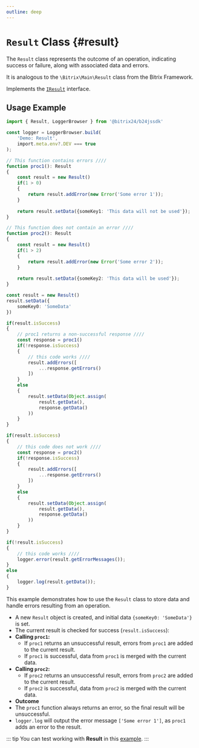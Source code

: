 ```yaml
---
outline: deep
---
```

# `Result` Class {#result}

The `Result` class represents the outcome of an operation, indicating success or failure, along with associated data and errors.

It is analogous to the `\Bitrix\Main\Result` class from the Bitrix Framework.

Implements the [`IResult`](types-interface-iresult) interface.

## Usage Example

```ts
import { Result, LoggerBrowser } from '@bitrix24/b24jssdk'

const logger = LoggerBrowser.build(
    'Demo: Result',
    import.meta.env?.DEV === true
);

// This function contains errors ////
function proc1(): Result
{
    const result = new Result()
    if(1 > 0)
    {
        return result.addError(new Error('Some error 1'));
    }
    
    return result.setData({someKey1: 'This data will not be used'});
}

// This function does not contain an error ////
function proc2(): Result
{
    const result = new Result()
    if(1 > 2)
    {
        return result.addError(new Error('Some error 2'));
    }
    
    return result.setData({someKey2: 'This data will be used'});
}

const result = new Result()
result.setData({
    someKey0: 'SomeData'
})

if(result.isSuccess)
{
    // proc1 returns a non-successful response ////
    const response = proc1()
    if(!response.isSuccess)
    {
        // this code works ////
        result.addErrors([
            ...response.getErrors()
        ])
    }
    else
    {
        result.setData(Object.assign(
            result.getData(),
            response.getData()
        ))
    }
}

if(result.isSuccess)
{
    // this code does not work ////
    const response = proc2()
    if(!response.isSuccess)
    {
        result.addErrors([
            ...response.getErrors()
        ])
    }
    else
    {
        result.setData(Object.assign(
            result.getData(),
            response.getData()
        ))
    }
}

if(!result.isSuccess)
{
    // this code works ////
    logger.error(result.getErrorMessages());
}
else
{
    logger.log(result.getData());
}
```

This example demonstrates how to use the `Result` class to store data and handle errors resulting from an operation.

- A new `Result` object is created, and initial data `{someKey0: 'SomeData'}` is set.
- The current result is checked for success (`result.isSuccess`):
- **Calling `proc1`:**
	- If `proc1` returns an unsuccessful result, errors from `proc1` are added to the current result.
	- If `proc1` is successful, data from `proc1` is merged with the current data.
- **Calling `proc2`:**
	- If `proc2` returns an unsuccessful result, errors from `proc2` are added to the current result.
	- If `proc2` is successful, data from `proc2` is merged with the current data.
- **Outcome**
- The `proc1` function always returns an error, so the final result will be unsuccessful.
- `logger.log` will output the error message `['Some error 1']`, as `proc1` adds an error to the result.

::: tip
You can test working with **Result** in this [example](https://github.com/bitrix24/b24sdk-examples/blob/main/js/02-nuxt-hook/pages/core/use-result.client.vue).
:::